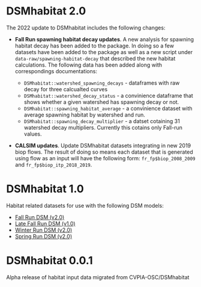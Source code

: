 # DSMhabitat 2.0

The 2022 update to DSMhabitat includes the following changes:

* **Fall Run spawning habitat decay updates**. A new analysis for spawning habitat decay has 
been added to the package. In doing so a few datasets have been added to the package as
well as a new script under `data-raw/spawning-habitat-decay` that described the new habitat calculations. The following data has been added along with correspondings documentations:
    - `DSMhabitat::watershed_spawning_decays` - dataframes with raw decay for three calcualted curves
    - `DSMhabitat::watershed_decay_status` - a convinience dataframe that shows whether a given watershed has spawning decay or not.
    - `DSMhabitat::spawning_habitat_average` - a convinience dataset with average spawning habitat by watershed and run.
    - `DSMhabitat::spawning_decay_multiplier` - a datset cotaining 31 watershed decay multipliers. Currently this cotains only Fall-run values.

* **CALSIM updates**. Update DSMhabitat datasets integrating in new 2019 biop flows. The result of
doing so means each dataset that is generated using flow as an input will have the following form: 
`fr_fp$biop_2008_2009` and `fr_fp$biop_itp_2018_2019`.


# DSMhabitat 1.0

Habitat related datasets for use with the following DSM models:

* [Fall Run DSM (v2.0)](https://github.com/CVPIA-OSC/fallRunDSM/releases/tag/v2.0)
* [Late Fall Run DSM (v1.0)](https://github.com/CVPIA-OSC/fallRunDSM/releases/tag/v1.0)
* [Winter Run DSM (v2.0)](https://github.com/CVPIA-OSC/winterRunDSM/releases/tag/v2.0)
* [Spring Run DSM (v2.0)](https://github.com/CVPIA-OSC/springRunDSM/releases/tag/v2.0)

# DSMhabitat 0.0.1

Alpha release of habitat input data migrated from CVPIA-OSC/DSMhabitat
